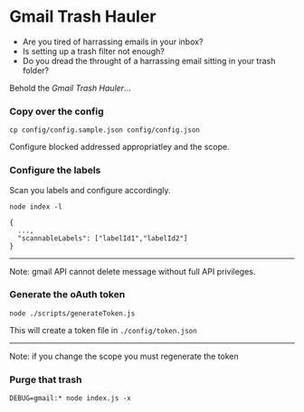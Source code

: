 # Gmail Trash Hauler

* Are you tired of harrassing emails in your inbox?
* Is setting up a trash filter not enough?
* Do you dread the throught of a harrassing email sitting in your trash folder?

Behold the *Gmail Trash Hauler*...

### Copy over the config

```
cp config/config.sample.json config/config.json
```

Configure blocked addressed appropriatley and the scope. 

### Configure the labels

Scan you labels and configure accordingly. 

```
node index -l
```

```
{
  ...,
  "scannableLabels": ["labelId1","labelId2"]
}
```

---
Note: gmail API cannot delete message without full API privileges.

### Generate the oAuth token

```
node ./scripts/generateToken.js
```

This will create a token file in `./config/token.json`

---
Note: if you change the scope you must regenerate the token

### Purge that trash

```
DEBUG=gmail:* node index.js -x
```
